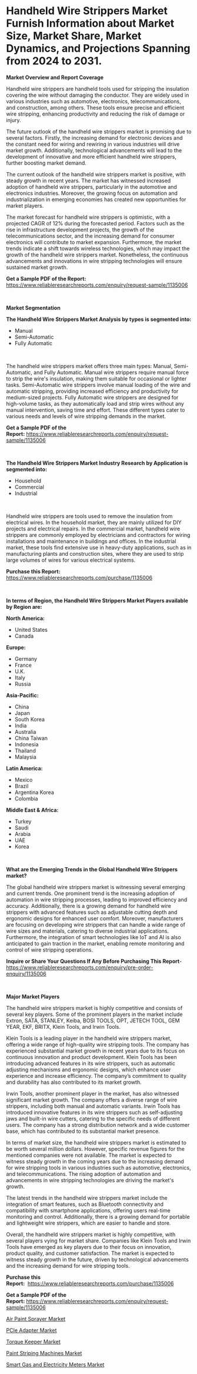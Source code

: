 <p><h1>Handheld Wire Strippers Market Furnish Information about Market Size, Market Share, Market Dynamics, and Projections Spanning from 2024 to 2031.</h1></p><p><strong>Market Overview and Report Coverage</strong></p>
<p><p>Handheld wire strippers are handheld tools used for stripping the insulation covering the wire without damaging the conductor. They are widely used in various industries such as automotive, electronics, telecommunications, and construction, among others. These tools ensure precise and efficient wire stripping, enhancing productivity and reducing the risk of damage or injury.</p><p>The future outlook of the handheld wire strippers market is promising due to several factors. Firstly, the increasing demand for electronic devices and the constant need for wiring and rewiring in various industries will drive market growth. Additionally, technological advancements will lead to the development of innovative and more efficient handheld wire strippers, further boosting market demand.</p><p>The current outlook of the handheld wire strippers market is positive, with steady growth in recent years. The market has witnessed increased adoption of handheld wire strippers, particularly in the automotive and electronics industries. Moreover, the growing focus on automation and industrialization in emerging economies has created new opportunities for market players.</p><p>The market forecast for handheld wire strippers is optimistic, with a projected CAGR of 12% during the forecasted period. Factors such as the rise in infrastructure development projects, the growth of the telecommunications sector, and the increasing demand for consumer electronics will contribute to market expansion. Furthermore, the market trends indicate a shift towards wireless technologies, which may impact the growth of the handheld wire strippers market. Nonetheless, the continuous advancements and innovations in wire stripping technologies will ensure sustained market growth.</p></p>
<p><strong>Get a Sample PDF of the Report:</strong> <a href="https://www.reliableresearchreports.com/enquiry/request-sample/1135006">https://www.reliableresearchreports.com/enquiry/request-sample/1135006</a></p>
<p>&nbsp;</p>
<p><strong>Market Segmentation</strong></p>
<p><strong>The Handheld Wire Strippers Market Analysis by types is segmented into:</strong></p>
<p><ul><li>Manual</li><li>Semi-Automatic</li><li>Fully Automatic</li></ul></p>
<p>&nbsp;</p>
<p><p>The handheld wire strippers market offers three main types: Manual, Semi-Automatic, and Fully Automatic. Manual wire strippers require manual force to strip the wire's insulation, making them suitable for occasional or lighter tasks. Semi-Automatic wire strippers involve manual loading of the wire and automatic stripping, providing increased efficiency and productivity for medium-sized projects. Fully Automatic wire strippers are designed for high-volume tasks, as they automatically load and strip wires without any manual intervention, saving time and effort. These different types cater to various needs and levels of wire stripping demands in the market.</p></p>
<p><strong>Get a Sample PDF of the Report:</strong>&nbsp;<a href="https://www.reliableresearchreports.com/enquiry/request-sample/1135006">https://www.reliableresearchreports.com/enquiry/request-sample/1135006</a></p>
<p>&nbsp;</p>
<p><strong>The Handheld Wire Strippers Market Industry Research by Application is segmented into:</strong></p>
<p><ul><li>Household</li><li>Commercial</li><li>Industrial</li></ul></p>
<p>&nbsp;</p>
<p><p>Handheld wire strippers are tools used to remove the insulation from electrical wires. In the household market, they are mainly utilized for DIY projects and electrical repairs. In the commercial market, handheld wire strippers are commonly employed by electricians and contractors for wiring installations and maintenance in buildings and offices. In the industrial market, these tools find extensive use in heavy-duty applications, such as in manufacturing plants and construction sites, where they are used to strip large volumes of wires for various electrical systems.</p></p>
<p><strong>Purchase this Report:</strong>&nbsp; <a href="https://www.reliableresearchreports.com/purchase/1135006">https://www.reliableresearchreports.com/purchase/1135006</a></p>
<p>&nbsp;</p>
<p><strong>In terms of Region, the Handheld Wire Strippers Market Players available by Region are:</strong></p>
<p>
    <p> <strong> North America: </strong>
        <ul>
            <li>United States</li>
            <li>Canada</li>
        </ul>
        </p> 
    <p> <strong> Europe: </strong>
        <ul>
            <li>Germany</li>
            <li>France</li>
            <li>U.K.</li>
            <li>Italy</li>
            <li>Russia</li>
        </ul>
        </p> 
    <p> <strong> Asia-Pacific: </strong>
        <ul>
            <li>China</li>
            <li>Japan</li>
            <li>South Korea</li>
            <li>India</li>
            <li>Australia</li>
            <li>China Taiwan</li>
            <li>Indonesia</li>
            <li>Thailand</li>
            <li>Malaysia</li>
        </ul>
        </p> 
    <p> <strong> Latin America: </strong>
        <ul>
            <li>Mexico</li>
            <li>Brazil</li>
            <li>Argentina Korea</li>
            <li>Colombia</li>
        </ul>
        </p> 
    <p> <strong> Middle East & Africa: </strong>
        <ul>
            <li>Turkey</li>
            <li>Saudi</li>
            <li>Arabia</li>
            <li>UAE</li>
            <li>Korea</li>
        </ul>
    </p>
    </p>
<p>&nbsp;</p>
<p><strong>What are the Emerging Trends in the Global Handheld Wire Strippers market?</strong></p>
<p><p>The global handheld wire strippers market is witnessing several emerging and current trends. One prominent trend is the increasing adoption of automation in wire stripping processes, leading to improved efficiency and accuracy. Additionally, there is a growing demand for handheld wire strippers with advanced features such as adjustable cutting depth and ergonomic designs for enhanced user comfort. Moreover, manufacturers are focusing on developing wire strippers that can handle a wide range of wire sizes and materials, catering to diverse industrial applications. Furthermore, the integration of smart technologies like IoT and AI is also anticipated to gain traction in the market, enabling remote monitoring and control of wire stripping operations.</p></p>
<p><strong>Inquire or Share Your Questions If Any Before Purchasing This Report</strong>- <a href="https://www.reliableresearchreports.com/enquiry/pre-order-enquiry/1135006">https://www.reliableresearchreports.com/enquiry/pre-order-enquiry/1135006</a></p>
<p>&nbsp;</p>
<p><strong>Major Market Players</strong></p>
<p><p>The handheld wire strippers market is highly competitive and consists of several key players. Some of the prominent players in the market include Extron, SATA, STANLEY, Keiba, BOSI TOOLS, OPT, JETECH TOOL, GEM YEAR, EKF, BRITX, Klein Tools, and Irwin Tools.</p><p>Klein Tools is a leading player in the handheld wire strippers market, offering a wide range of high-quality wire stripping tools. The company has experienced substantial market growth in recent years due to its focus on continuous innovation and product development. Klein Tools has been introducing advanced features in its wire strippers, such as automatic adjusting mechanisms and ergonomic designs, which enhance user experience and increase efficiency. The company’s commitment to quality and durability has also contributed to its market growth.</p><p>Irwin Tools, another prominent player in the market, has also witnessed significant market growth. The company offers a diverse range of wire strippers, including both manual and automatic variants. Irwin Tools has introduced innovative features in its wire strippers such as self-adjusting jaws and built-in wire cutters, catering to the specific needs of different users. The company has a strong distribution network and a wide customer base, which has contributed to its substantial market presence.</p><p>In terms of market size, the handheld wire strippers market is estimated to be worth several million dollars. However, specific revenue figures for the mentioned companies were not available. The market is expected to witness steady growth in the coming years due to the increasing demand for wire stripping tools in various industries such as automotive, electronics, and telecommunications. The rising adoption of automation and advancements in wire stripping technologies are driving the market's growth.</p><p>The latest trends in the handheld wire strippers market include the integration of smart features, such as Bluetooth connectivity and compatibility with smartphone applications, offering users real-time monitoring and control. Additionally, there is a growing demand for portable and lightweight wire strippers, which are easier to handle and store.</p><p>Overall, the handheld wire strippers market is highly competitive, with several players vying for market share. Companies like Klein Tools and Irwin Tools have emerged as key players due to their focus on innovation, product quality, and customer satisfaction. The market is expected to witness steady growth in the future, driven by technological advancements and the increasing demand for wire stripping tools.</p></p>
<p><strong>Purchase this Report:</strong>&nbsp;&nbsp;<a href="https://www.reliableresearchreports.com/purchase/1135006">https://www.reliableresearchreports.com/purchase/1135006</a></p>
<p></p>
<p><strong>Get a Sample PDF of the Report:</strong>&nbsp;<a href="https://www.reliableresearchreports.com/enquiry/request-sample/1135006">https://www.reliableresearchreports.com/enquiry/request-sample/1135006</a></p>
<p><p><a href="https://github.com/rahu1505/Market-Research-Report-List-2/blob/main/air-paint-sprayer-market.md">Air Paint Sprayer Market</a></p><p><a href="https://github.com/rahu1506/Market-Research-Report-List-2/blob/main/pcie-adapter-market.md">PCIe Adapter Market</a></p><p><a href="https://github.com/rahu1503/Market-Research-Report-List-2/blob/main/torque-keeper-market.md">Torque Keeper Market</a></p><p><a href="https://github.com/rahu1501/Market-Research-Report-List-2/blob/main/paint-striping-machines-market.md">Paint Striping Machines Market</a></p><p><a href="https://github.com/rahu1502/Market-Research-Report-List-2/blob/main/smart-gas-and-electricity-meters-market.md">Smart Gas and Electricity Meters Market</a></p></p>
